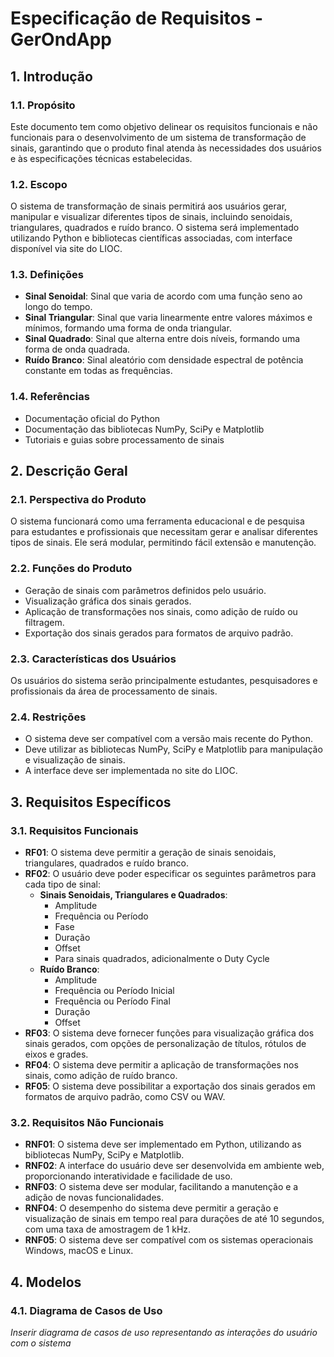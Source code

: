 # Especificação de Requisitos - GerOndApp

## 1. Introdução

### 1.1. Propósito

Este documento tem como objetivo delinear os requisitos funcionais e não funcionais para o desenvolvimento de um sistema de transformação de sinais, garantindo que o produto final atenda às necessidades dos usuários e às especificações técnicas estabelecidas.

### 1.2. Escopo

O sistema de transformação de sinais permitirá aos usuários gerar, manipular e visualizar diferentes tipos de sinais, incluindo senoidais, triangulares, quadrados e ruído branco. O sistema será implementado utilizando Python e bibliotecas científicas associadas, com interface disponível via site do LIOC.

### 1.3. Definições

- **Sinal Senoidal**: Sinal que varia de acordo com uma função seno ao longo do tempo.
- **Sinal Triangular**: Sinal que varia linearmente entre valores máximos e mínimos, formando uma forma de onda triangular.
- **Sinal Quadrado**: Sinal que alterna entre dois níveis, formando uma forma de onda quadrada.
- **Ruído Branco**: Sinal aleatório com densidade espectral de potência constante em todas as frequências.

### 1.4. Referências

- Documentação oficial do Python
- Documentação das bibliotecas NumPy, SciPy e Matplotlib
- Tutoriais e guias sobre processamento de sinais

## 2. Descrição Geral

### 2.1. Perspectiva do Produto

O sistema funcionará como uma ferramenta educacional e de pesquisa para estudantes e profissionais que necessitam gerar e analisar diferentes tipos de sinais. Ele será modular, permitindo fácil extensão e manutenção.

### 2.2. Funções do Produto

- Geração de sinais com parâmetros definidos pelo usuário.
- Visualização gráfica dos sinais gerados.
- Aplicação de transformações nos sinais, como adição de ruído ou filtragem.
- Exportação dos sinais gerados para formatos de arquivo padrão.

### 2.3. Características dos Usuários

Os usuários do sistema serão principalmente estudantes, pesquisadores e profissionais da área de processamento de sinais.

### 2.4. Restrições

- O sistema deve ser compatível com a versão mais recente do Python.
- Deve utilizar as bibliotecas NumPy, SciPy e Matplotlib para manipulação e visualização de sinais.
- A interface deve ser implementada no site do LIOC.

## 3. Requisitos Específicos

### 3.1. Requisitos Funcionais

- **RF01**: O sistema deve permitir a geração de sinais senoidais, triangulares, quadrados e ruído branco.
- **RF02**: O usuário deve poder especificar os seguintes parâmetros para cada tipo de sinal:
  - **Sinais Senoidais, Triangulares e Quadrados**:
    - Amplitude
    - Frequência ou Período
    - Fase
    - Duração
    - Offset
    - Para sinais quadrados, adicionalmente o Duty Cycle
  - **Ruído Branco**:
    - Amplitude
    - Frequência ou Período Inicial
    - Frequência ou Período Final
    - Duração
    - Offset
- **RF03**: O sistema deve fornecer funções para visualização gráfica dos sinais gerados, com opções de personalização de títulos, rótulos de eixos e grades.
- **RF04**: O sistema deve permitir a aplicação de transformações nos sinais, como adição de ruído branco.
- **RF05**: O sistema deve possibilitar a exportação dos sinais gerados em formatos de arquivo padrão, como CSV ou WAV.

### 3.2. Requisitos Não Funcionais

- **RNF01**: O sistema deve ser implementado em Python, utilizando as bibliotecas NumPy, SciPy e Matplotlib.
- **RNF02**: A interface do usuário deve ser desenvolvida em ambiente web, proporcionando interatividade e facilidade de uso.
- **RNF03**: O sistema deve ser modular, facilitando a manutenção e a adição de novas funcionalidades.
- **RNF04**: O desempenho do sistema deve permitir a geração e visualização de sinais em tempo real para durações de até 10 segundos, com uma taxa de amostragem de 1 kHz.
- **RNF05**: O sistema deve ser compatível com os sistemas operacionais Windows, macOS e Linux.

## 4. Modelos

### 4.1. Diagrama de Casos de Uso

*Inserir diagrama de casos de uso representando as interações do usuário com o sistema*

